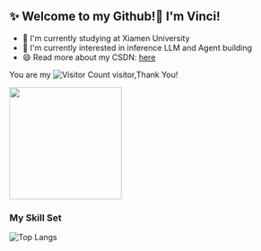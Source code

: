 ## ✨ Welcome to my Github!👋 I'm Vinci!


- 🌱 I'm currently studying at Xiamen University
- 🔭 I'm currently interested in inference LLM and Agent building
- 😄 Read more about my CSDN: [here](https://blog.csdn.net/VinciB?spm=1018.2226.3001.5343)

You are my ![Visitor Count](https://profile-counter.glitch.me/invinciby/count.svg) visitor,Thank You!


<div align="left"> <img height="200px" src="https://github-readme-stats.vercel.app/api?username=invinciby&hide_title=true&hide_border=true&show_icons=trueline_height=21&text_color=000&icon_color=000&bg_color=0,ea6161,ffc64d,fffc4d,52fa5a&theme=graywhite" /> </div>

### My Skill Set

![Top Langs](https://github-readme-stats.vercel.app/api/top-langs/?username=invinciby&layout=compact&theme=tokyonight)


